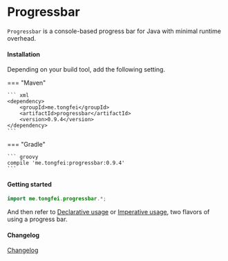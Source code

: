 # Progressbar

`Progressbar` is a console-based progress bar for Java with minimal runtime overhead.

#### Installation

Depending on your build tool, add the following setting.

=== "Maven"

    ``` xml
    <dependency>
        <groupId>me.tongfei</groupId>
        <artifactId>progressbar</artifactId>
        <version>0.9.4</version>
    </dependency>
    ```

=== "Gradle"

    ``` groovy
    compile 'me.tongfei:progressbar:0.9.4'
    ```

#### Getting started

``` java
import me.tongfei.progressbar.*;
```

And then refer to [Declarative usage](declarative-usage.md) or [Imperative usage](imperative-usage.md), two flavors of using a progress bar.

#### Changelog
[Changelog](changelog.md)
